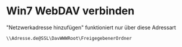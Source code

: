 # Win7 WebDAV verbinden

"Netzwerkadresse hinzufügen" funktioniert nur über diese Adressart

```
\\Adresse.de@SSL\DavWWWRoot\FreigegebenerOrdner
```